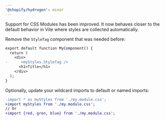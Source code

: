 ```yaml
---
'@shopify/hydrogen': minor
---
```


Support for CSS Modules has been improved. It now behaves closer to the default behavior in Vite where styles are collected automatically.

Remove the `StyleTag` component that was needed before:

```diff
export default function MyComponent() {
  return (
    <div>
-      <myStyles.StyleTag />
      <h1>Title</h1>
    </div>
  );
}
```

Optionally, update your wildcard imports to default or named imports:

```diff
-import * as myStyles from './my.module.css';
+import myStyles from './my.module.css';
// Or
+import {red, gren, blue} from './my.module.css';
```
